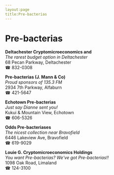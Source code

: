 ```yaml
---
layout:page
title:Pre-bacterias
---
```

# Pre-bacterias

**Deltachester Cryptomicroeconomics and**  
_The rarest budget option in Deltachester_  
68 Pecan Parkway, Deltachester  
☎ 832-0308



**Pre-bacterias (J. Mann & Co)**  
_Proud sponsors of 135.3 FM_  
2934 7th Parkway, Alfaburn  
☎ 421-5647



**Echotown Pre-bacterias**  
_Just say Dianne sent you!_  
Kukui & Mountain View, Echotown  
☎ 606-5326



**Odds Pre-bacteriases**  
_The nicest collection near Bravofield_  
6446 Lakeview Ave, Bravofield  
☎ 619-9029



**Louie G. Cryptomicroeconomics Holdings**  
_You want Pre-bacterias? We've got Pre-bacterias!!_  
1098 Oak Road, Limaland  
☎ 124-3100




